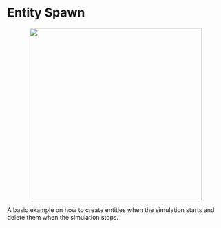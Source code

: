 <!--
title: Entity Spawn
description: How to create entities with code
image: https://storage.googleapis.com/atta-images/docs/tutorial/entity-spawn/2022-08-20.png
build: https://atta-repos.s3.us-east-1.amazonaws.com/tutorial/entity-spawn
-->
# Entity Spawn

<div align="center">
  <img src="https://storage.googleapis.com/atta-images/docs/tutorial/entity-spawn/2022-08-20.png" height="400">
</div>

A basic example on how to create entities when the simulation starts and delete them when the simulation stops.
